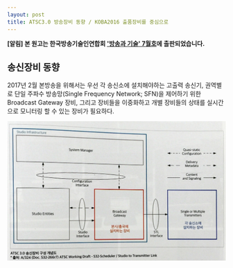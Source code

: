 ```yaml
---
layout: post
title: ATSC3.0 방송장비 동향 / KOBA2016 출품장비를 중심으로 
---
```


**[알림] 본 원고는 한국방송기술인연합회 ['방송과 기술' 7월호](http://tech.kobeta.com/%EB%B0%A9%EC%86%A1%EA%B3%BC%EA%B8%B0%EC%88%A0-2016%EB%85%84-7%EC%9B%94%ED%98%B8vol-247-%EC%95%88%EB%82%B4/)에 출판되었습니다.**

## 송신장비 동향

2017년 2월 본방송을 위해서는 우선 각 송신소에 설치해야하는 고출력 송신기, 권역별로 단일 주파수 방송망(Single Frequency Network; SFN)을 제어하기 위한 Broadcast Gateway 장비, 그리고 장비들을 이중화하고 개별 장비들의 상태를 실시간으로 모니터링 할 수 있는 장비가 필요하다.

![그림 1](/images/KOBA2016_Equipment_1.JPG)

